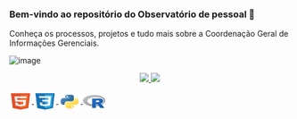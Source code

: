 ### Bem-vindo ao repositório do Observatório de pessoal 👋

Conheça os processos, projetos e tudo mais sobre a Coordenação Geral de Informações Gerenciais.
<!--
**CGINF/CGINF** is a ✨ _special_ ✨ repository because its `README.md` (this file) appears on your GitHub profile.

Here are some ideas to get you started:

- 🔭 I’m currently working on ...
- 🌱 I’m currently learning ...
- 👯 I’m looking to collaborate on ...
- 🤔 I’m looking for help with ...
- 💬 Ask me about ...
- 📫 How to reach me: ...
- 😄 Pronouns: ...
- ⚡ Fun fact: ...
-->

![image](https://user-images.githubusercontent.com/123674855/231827634-807fd975-85de-4af7-82d6-37bc828ca948.png)

 
<div> 
<div align="center">
  <a href="https://github.com/CGINF">
  <img height="180em" src="https://github-readme-stats.vercel.app/api?username=CGINF&show_icons=true&theme=dracula&include_all_commits=true&count_private=true"/>
  <img height="180em" src="https://github-readme-stats.vercel.app/api/top-langs/?username=CGINF&layout=compact&langs_count=7&theme=dracula"/>
</div>
  
 <div style="display: inline_block"><br>
  <img align="center" alt="Marcelo-HTML" height="30" width="40" src="https://raw.githubusercontent.com/devicons/devicon/master/icons/html5/html5-original.svg">
  <img align="center" alt="Marcelo-CSS" height="30" width="40" src="https://raw.githubusercontent.com/devicons/devicon/master/icons/css3/css3-original.svg">
  <img align="center" alt="Marcelo-Python" height="30" width="40" src="https://raw.githubusercontent.com/devicons/devicon/master/icons/python/python-original.svg">
  <img align="center" alt="Marcelo-R" height="30" width="40" src="https://raw.githubusercontent.com/devicons/devicon/master/icons/r/r-original.svg">

  
  
  ##
 
<div> 
